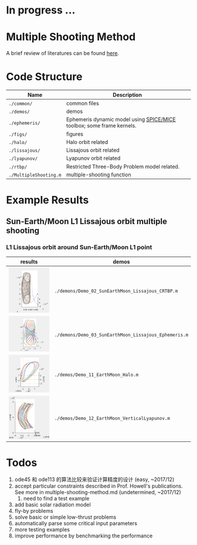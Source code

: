 # In progress ...

# Multiple Shooting Method
A brief review of literatures can be found [here](multiple-shooting-method.md).

# Code Structure
| Name | Description |
| -----|-------------|
`./common/` | common files
`./demos/` | demos
`./ephemeris/` | Ephemeris dynamic model using [SPICE/MICE](https://naif.jpl.nasa.gov/naif/) toolbox; some frame kernels.
`./figs/` | figures
`./halo/` | Halo orbit related
`./lissajous/` | Lissajous orbit related
`./lyapunov/` | Lyapunov orbit related
`./rtbp/` | Restricted Three-Body Problem model related.
`./MultipleShooting.m` | multiple-shooting function

# Example Results

## Sun-Earth/Moon L1 Lissajous orbit multiple shooting

### L1 Lissajous orbit around Sun-Earth/Moon L1 point

| results | demos |
|------------------------|---------|
| ![](demos/Test_02_CRTBP.gif) | `./demons/Demo_02_SunEarthMoon_Lissajous_CRTBP.m` | 
| ![](demos/Test_02_Ephemeris.gif) | `./demons/Demo_03_SunEarthMoon_Lissajous_Ephemeris.m` |
| ![](demos/Test_02_Halo_Ephemeris.gif) | `./demos/Demo_11_EarthMoon_Halo.m` |
| ![](demos/Test_02_VL_Ephemeris.gif) | `./demos/Demo_12_EarthMoon_VerticalLyapunov.m` |

<!-- | Third order approximation around L1 point -> CRTBP synodic frame. | Third order approximation around L1 point -> ECI Ephemeris -> Earth-centered Rotating frame. | Third order approximation around L1 point -> CRTBP -> ECI Ephemeris -> Earth-centered Rotating frame. -->
<!-- | 分了400段，各点位置精度1e-9，总速度精度1e-7，然后level 2用17次打靶完成，总共128秒 | 日地月星历下，同样的分了400段，各点位置精度10m，总速度精度0.1m/s，然后level 2用4次打靶完成，总共200秒，很快啊，不过这次开了4核8线程并行。| 52段，略。 -->




# Todos
1. ode45 和 ode113 的算法比较来验证计算精度的设计 (easy, ~2017/12)
2. accept particular constraints described in Prof. Howell's publications. See more in multiple-shooting-method.md (undetermined, ~2017/12)
    1. need to find a test example
2. add basic solar radiation model
2. fly-by problems
3. solve basic or simple low-thrust problems
3. automatically parse some critical input parameters
4. more testing examples
5. improve performance by benchmarking the performance
